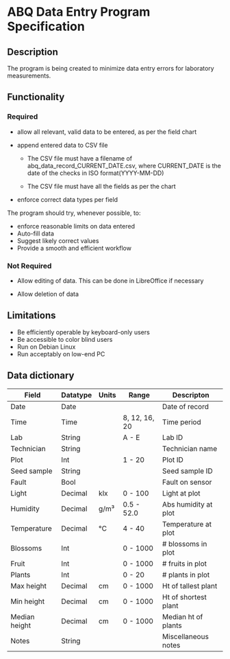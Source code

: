 # ABQ Data Entry Program Specification

## Description

The program is being created to minimize data entry errors for laboratory measurements.

## Functionality

### Required

- allow all relevant, valid data to be entered, as per the field chart

- append entered data to CSV file

  - The CSV file must have a filename
    of abq_data_record_CURRENT_DATE.csv,
    where CURRENT_DATE is the date of the
    checks in ISO format(YYYY-MM-DD)

  - The CSV file must have all the fields as per the chart

- enforce correct data types per field

The program should try, whenever possible, to:

- enforce reasonable limits on data entered
- Auto-fill data
- Suggest likely correct values
- Provide a smooth and efficient workflow

### Not Required

- Allow editing of data. This can be done in LibreOffice if necessary

- Allow deletion of data

## Limitations

- Be efficiently operable by keyboard-only users
- Be accessible to color blind users
- Run on Debian Linux
- Run acceptably on low-end PC

## Data dictionary

| Field         | Datatype | Units | Range         | Descripton           |
| ------------- | -------- | ----- | ------------- | -------------------- |
| Date          | Date     |       |               | Date of record       |
| Time          | Time     |       | 8, 12, 16, 20 | Time period          |
| Lab           | String   |       | A - E         | Lab ID               |
| Technician    | String   |       |               | Technician name      |
| Plot          | Int      |       | 1 - 20        | Plot ID              |
| Seed sample   | String   |       |               | Seed sample ID       |
| Fault         | Bool     |       |               | Fault on sensor      |
| Light         | Decimal  | klx   | 0 - 100       | Light at plot        |
| Humidity      | Decimal  | g/m³  | 0.5 - 52.0    | Abs humidity at plot |
| Temperature   | Decimal  | °C    | 4 - 40        | Temperature at plot  |
| Blossoms      | Int      |       | 0 - 1000      | # blossoms in plot   |
| Fruit         | Int      |       | 0 - 1000      | # fruits in plot     |
| Plants        | Int      |       | 0 - 20        | # plants in plot     |
| Max height    | Decimal  | cm    | 0 - 1000      | Ht of tallest plant  |
| Min height    | Decimal  | cm    | 0 - 1000      | Ht of shortest plant |
| Median height | Decimal  | cm    | 0 - 1000      | Median ht of plants  |
| Notes         | String   |       |               | Miscellaneous notes  |
